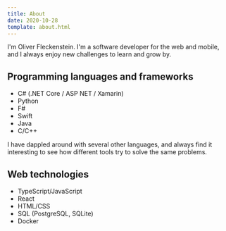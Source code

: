 ```yaml
---
title: About
date: 2020-10-28
template: about.html
---
```


I'm Oliver Fleckenstein.
I'm a software developer for the web and mobile, and I always enjoy new challenges to learn and grow by.

## Programming languages and frameworks

- C# (.NET Core / ASP NET / Xamarin)
- Python
- F#
- Swift
- Java
- C/C++

I have dappled around with several other languages, and always find it interesting to see how different tools try to solve the same problems.

## Web technologies

- TypeScript/JavaScript
- React
- HTML/CSS
- SQL (PostgreSQL, SQLite)
- Docker
